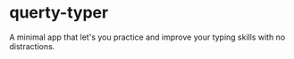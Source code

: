 # querty-typer
A minimal app that let's you practice and improve your typing skills with no distractions.
